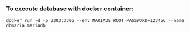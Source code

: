
### To execute database with docker container:
``` docker run -d -p 3303:3306 --env MARIADB_ROOT_PASSWORD=123456 --name dbmaria mariadb ```